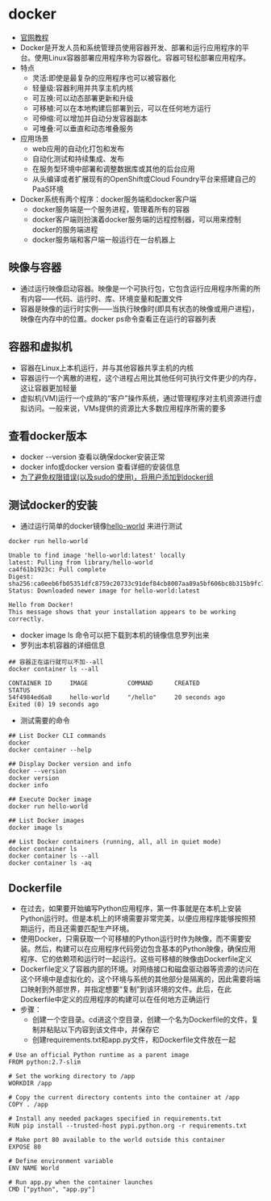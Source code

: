 # docker

- [官网教程](https://docs.docker.com/get-started/)
- Docker是开发人员和系统管理员使用容器开发、部署和运行应用程序的平台。使用Linux容器部署应用程序称为容器化。容器可轻松部署应用程序。
- 特点
  - 灵活:即使是最复杂的应用程序也可以被容器化
  - 轻量级:容器利用并共享主机内核
  - 可互换:可以动态部署更新和升级
  - 可移植:可以在本地构建后部署到云，可以在任何地方运行
  - 可伸缩:可以增加并自动分发容器副本
  - 可堆叠:可以垂直和动态堆叠服务
- 应用场景
  - web应用的自动化打包和发布
  - 自动化测试和持续集成、发布
  - 在服务型环境中部署和调整数据库或其他的后台应用
  - 从头编译或者扩展现有的OpenShift或Cloud Foundry平台来搭建自己的PaaS环境
- Docker系统有两个程序：docker服务端和docker客户端
  - docker服务端是一个服务进程，管理着所有的容器
  - docker客户端则扮演着docker服务端的远程控制器，可以用来控制docker的服务端进程
  - docker服务端和客户端一般运行在一台机器上

## 映像与容器

- 通过运行映像启动容器。映像是一个可执行包，它包含运行应用程序所需的所有内容——代码、运行时、库、环境变量和配置文件
- 容器是映像的运行时实例——当执行映像时(即具有状态的映像或用户进程)，映像在内存中的位置。docker ps命令查看正在运行的容器列表

## 容器和虚拟机

- 容器在Linux上本机运行，并与其他容器共享主机的内核
- 容器运行一个离散的进程，这个进程占用比其他任何可执行文件更少的内存，这让容器更加轻量
- 虚拟机(VM)运行一个成熟的“客户”操作系统，通过管理程序对主机资源进行虚拟访问。一般来说，VMs提供的资源比大多数应用程序所需的要多

## 查看docker版本

- docker --version 查看以确保docker安装正常
- docker info或docker version 查看详细的安装信息
- [为了避免权限错误(以及sudo的使用)，将用户添加到docker组](https://docs.docker.com/install/linux/linux-postinstall/)

## 测试docker的安装

- 通过运行简单的docker镜像[hello-world](https://hub.docker.com/_/hello-world/) 来进行测试

```docker
docker run hello-world

Unable to find image 'hello-world:latest' locally
latest: Pulling from library/hello-world
ca4f61b1923c: Pull complete
Digest: sha256:ca0eeb6fb05351dfc8759c20733c91def84cb8007aa89a5bf606bc8b315b9fc7
Status: Downloaded newer image for hello-world:latest

Hello from Docker!
This message shows that your installation appears to be working correctly.
```

- docker image ls 命令可以把下载到本机的镜像信息罗列出来
- 罗列出本机容器的详细信息

```docker
## 容器正在运行就可以不加--all
docker container ls --all

CONTAINER ID     IMAGE           COMMAND      CREATED            STATUS
54f4984ed6a8     hello-world     "/hello"     20 seconds ago     Exited (0) 19 seconds ago
```

- 测试需要的命令

```docker
## List Docker CLI commands
docker
docker container --help

## Display Docker version and info
docker --version
docker version
docker info

## Execute Docker image
docker run hello-world

## List Docker images
docker image ls

## List Docker containers (running, all, all in quiet mode)
docker container ls
docker container ls --all
docker container ls -aq
```

## Dockerfile

- 在过去，如果要开始编写Python应用程序，第一件事就是在本机上安装Python运行时。但是本机上的环境需要非常完美，以便应用程序能够按照预期运行，而且还需要匹配生产环境。
- 使用Docker，只需获取一个可移植的Python运行时作为映像，而不需要安装。然后，构建可以在应用程序代码旁边包含基本的Python映像，确保应用程序、它的依赖项和运行时一起运行。这些可移植的映像由Dockerfile定义
- Dockerfile定义了容器内部的环境。对网络接口和磁盘驱动器等资源的访问在这个环境中是虚拟化的，这个环境与系统的其他部分是隔离的，因此需要将端口映射到外部世界，并指定想要“复制”到该环境的文件。此后，在此Dockerfile中定义的应用程序的构建可以在任何地方正确运行
- 步骤：
  - 创建一个空目录。cd进这个空目录，创建一个名为Dockerfile的文件，复制并粘贴以下内容到该文件中，并保存它
  - 创建requirements.txt和app.py文件，和Dockerfile文件放在一起

```docker
# Use an official Python runtime as a parent image
FROM python:2.7-slim

# Set the working directory to /app
WORKDIR /app

# Copy the current directory contents into the container at /app
COPY . /app

# Install any needed packages specified in requirements.txt
RUN pip install --trusted-host pypi.python.org -r requirements.txt

# Make port 80 available to the world outside this container
EXPOSE 80

# Define environment variable
ENV NAME World

# Run app.py when the container launches
CMD ["python", "app.py"]
```

<!-- TODO 待续 -->
